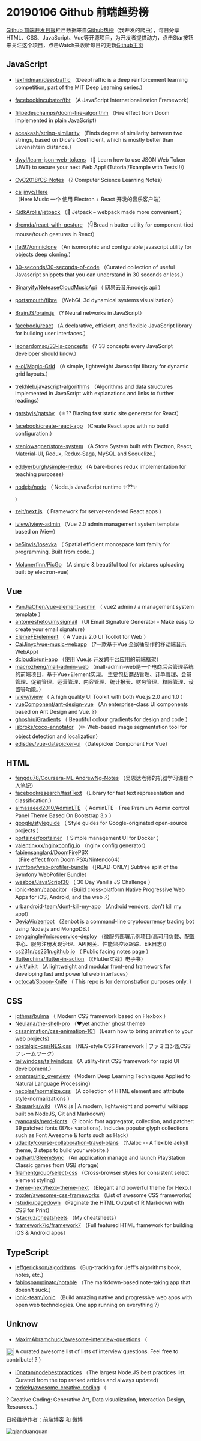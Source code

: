 # 20190106 Github 前端趋势榜

[Github 前端开发日报](http://caibaojian.com/c/news)栏目数据来自[Github热榜](http://news.caibaojian.com/)（我开发的爬虫），每日分享HTML、CSS、JavaScript、Vue等开源项目，为开发者提供动力，点击Star按钮来关注这个项目，点击Watch来收听每日的更新[Github主页](https://github.com/kujian/githubTrending)
## JavaScript

* [lexfridman/deeptraffic](https://github.com/lexfridman/deeptraffic) （DeepTraffic is a deep reinforcement learning competition, part of the MIT Deep Learning series.）
* [facebookincubator/fbt](https://github.com/facebookincubator/fbt) （A JavaScript Internationalization Framework）
* [filipedeschamps/doom-fire-algorithm](https://github.com/filipedeschamps/doom-fire-algorithm) （Fire effect from Doom implemented in plain JavaScript）
* [aceakash/string-similarity](https://github.com/aceakash/string-similarity) （Finds degree of similarity between two strings, based on Dice's Coefficient, which is mostly better than Levenshtein distance.）
* [dwyl/learn-json-web-tokens](https://github.com/dwyl/learn-json-web-tokens) （&#x1f510; Learn how to use JSON Web Token (JWT) to secure your next Web App! (Tutorial/Example with Tests!!)）
* [CyC2018/CS-Notes](https://github.com/CyC2018/CS-Notes) （? Computer Science Learning Notes）
* [caijinyc/Here](https://github.com/caijinyc/Here) （Here Music 一个 使用 Electron + React 开发的音乐客户端）
* [KidkArolis/jetpack](https://github.com/KidkArolis/jetpack) （&#x1f680; Jetpack – webpack made more convenient.）
* [drcmda/react-with-gesture](https://github.com/drcmda/react-with-gesture) （&#x1f447;Bread n butter utility for component-tied mouse/touch gestures in React）
* [jfet97/omniclone](https://github.com/jfet97/omniclone) （An isomorphic and configurable javascript utility for objects deep cloning.）
* [30-seconds/30-seconds-of-code](https://github.com/30-seconds/30-seconds-of-code) （Curated collection of useful Javascript snippets that you can understand in 30 seconds or less.）
* [Binaryify/NeteaseCloudMusicApi](https://github.com/Binaryify/NeteaseCloudMusicApi) （
        网易云音乐nodejs api
      ）
* [portsmouth/fibre](https://github.com/portsmouth/fibre) （WebGL 3d dynamical systems visualization）
* [BrainJS/brain.js](https://github.com/BrainJS/brain.js) （? Neural networks in JavaScript）
* [facebook/react](https://github.com/facebook/react) （A declarative, efficient, and flexible JavaScript library for building user interfaces.）
* [leonardomso/33-js-concepts](https://github.com/leonardomso/33-js-concepts) （? 33 concepts every JavaScript developer should know.）
* [e-oj/Magic-Grid](https://github.com/e-oj/Magic-Grid) （A simple, lightweight Javascript library for dynamic grid layouts.）
* [trekhleb/javascript-algorithms](https://github.com/trekhleb/javascript-algorithms) （Algorithms and data structures implemented in JavaScript with explanations and links to further readings）
* [gatsbyjs/gatsby](https://github.com/gatsbyjs/gatsby) （⚛️?? Blazing fast static site generator for React）
* [facebook/create-react-app](https://github.com/facebook/create-react-app) （Create React apps with no build configuration.）
* [steniowagner/store-system](https://github.com/steniowagner/store-system) （A Store System built with Electron, React, Material-UI, Redux, Redux-Saga, MySQL and Sequelize.）
* [eddyerburgh/simple-redux](https://github.com/eddyerburgh/simple-redux) （A bare-bones redux implementation for teaching purposes）
* [nodejs/node](https://github.com/nodejs/node) （
        Node.js JavaScript runtime ✨??✨

      ）
* [zeit/next.js](https://github.com/zeit/next.js) （
        Framework for server-rendered React apps
      ）
* [iview/iview-admin](https://github.com/iview/iview-admin) （Vue 2.0 admin management system template based on iView）
* [be5invis/Iosevka](https://github.com/be5invis/Iosevka) （
        Spatial efficient monospace font family for programming. Built from code.
      ）
* [Molunerfinn/PicGo](https://github.com/Molunerfinn/PicGo) （A simple &amp; beautiful tool for pictures uploading built by electron-vue）

## Vue

* [PanJiaChen/vue-element-admin](https://github.com/PanJiaChen/vue-element-admin) （
        vue2 admin / a management system template
      ）
* [antonreshetov/mysigmail](https://github.com/antonreshetov/mysigmail) （UI Email Signature Generator - Make easy to create your email signature）
* [ElemeFE/element](https://github.com/ElemeFE/element) （
        A Vue.js 2.0 UI Toolkit for Web
      ）
* [CaiJinyc/vue-music-webapp](https://github.com/CaiJinyc/vue-music-webapp) （?一款基于Vue 全家桶制作的移动端音乐 WebApp）
* [dcloudio/uni-app](https://github.com/dcloudio/uni-app) （使用 Vue.js 开发跨平台应用的前端框架）
* [macrozheng/mall-admin-web](https://github.com/macrozheng/mall-admin-web) （mall-admin-web是一个电商后台管理系统的前端项目，基于Vue+Element实现。 主要包括商品管理、订单管理、会员管理、促销管理、运营管理、内容管理、统计报表、财务管理、权限管理、设置等功能。）
* [iview/iview](https://github.com/iview/iview) （
        A high quality UI Toolkit with both Vue.js 2.0 and 1.0
      ）
* [vueComponent/ant-design-vue](https://github.com/vueComponent/ant-design-vue) （An enterprise-class UI components based on Ant Design and Vue. ?）
* [ghosh/uiGradients](https://github.com/ghosh/uiGradients) （
        Beautiful colour gradients for design and code
      ）
* [jsbroks/coco-annotator](https://github.com/jsbroks/coco-annotator) （✏️ Web-based image segmentation tool for object detection and localization）
* [edisdev/vue-datepicker-ui](https://github.com/edisdev/vue-datepicker-ui) （Datepicker Component For Vue）

## HTML

* [fengdu78/Coursera-ML-AndrewNg-Notes](https://github.com/fengdu78/Coursera-ML-AndrewNg-Notes) （吴恩达老师的机器学习课程个人笔记）
* [facebookresearch/fastText](https://github.com/facebookresearch/fastText) （Library for fast text representation and classification.）
* [almasaeed2010/AdminLTE](https://github.com/almasaeed2010/AdminLTE) （
        AdminLTE - Free Premium Admin control Panel Theme Based On Bootstrap 3.x
      ）
* [google/styleguide](https://github.com/google/styleguide) （
        Style guides for Google-originated open-source projects
      ）
* [portainer/portainer](https://github.com/portainer/portainer) （
        Simple management UI for Docker
      ）
* [valentinxxx/nginxconfig.io](https://github.com/valentinxxx/nginxconfig.io) （nginx config generator）
* [fabiensanglard/DoomFirePSX](https://github.com/fabiensanglard/DoomFirePSX) （Fire effect from Doom PSX/Nintendo64）
* [symfony/web-profiler-bundle](https://github.com/symfony/web-profiler-bundle) （[READ-ONLY] Subtree split of the Symfony WebPofiler Bundle）
* [wesbos/JavaScript30](https://github.com/wesbos/JavaScript30) （
        30 Day Vanilla JS Challenge
      ）
* [ionic-team/capacitor](https://github.com/ionic-team/capacitor) （Build cross-platform Native Progressive Web Apps for iOS, Android, and the web ⚡️）
* [urbandroid-team/dont-kill-my-app](https://github.com/urbandroid-team/dont-kill-my-app) （Android vendors, don't kill my app!）
* [DeviaVir/zenbot](https://github.com/DeviaVir/zenbot) （Zenbot is a command-line cryptocurrency trading bot using Node.js and MongoDB.）
* [zengqinglei/microservice-deploy](https://github.com/zengqinglei/microservice-deploy) （微服务部署示例项目(高可用负载、配置中心、服务注册发现治理、API网关、性能监控及跟踪、Elk日志)）
* [cs231n/cs231n.github.io](https://github.com/cs231n/cs231n.github.io) （
        Public facing notes page
      ）
* [flutterchina/flutter-in-action](https://github.com/flutterchina/flutter-in-action) （《Flutter实战》电子书）
* [uikit/uikit](https://github.com/uikit/uikit) （A lightweight and modular front-end framework for developing fast and powerful web interfaces）
* [octocat/Spoon-Knife](https://github.com/octocat/Spoon-Knife) （
        This repo is for demonstration purposes only.
      ）

## CSS

* [jgthms/bulma](https://github.com/jgthms/bulma) （
        Modern CSS framework based on Flexbox
      ）
* [Neulana/the-shell-pro](https://github.com/Neulana/the-shell-pro) （❤️yet another ghost theme）
* [cssanimation/css-animation-101](https://github.com/cssanimation/css-animation-101) （Learn how to bring animation to your web projects）
* [nostalgic-css/NES.css](https://github.com/nostalgic-css/NES.css) （NES-style CSS Framework | ファミコン風CSSフレームワーク）
* [tailwindcss/tailwindcss](https://github.com/tailwindcss/tailwindcss) （A utility-first CSS framework for rapid UI development.）
* [omarsar/nlp_overview](https://github.com/omarsar/nlp_overview) （Modern Deep Learning Techniques Applied to Natural Language Processing）
* [necolas/normalize.css](https://github.com/necolas/normalize.css) （A collection of HTML element and attribute style-normalizations
      ）
* [Requarks/wiki](https://github.com/Requarks/wiki) （Wiki.js | A modern, lightweight and powerful wiki app built on NodeJS, Git and Markdown）
* [ryanoasis/nerd-fonts](https://github.com/ryanoasis/nerd-fonts) （? Iconic font aggregator, collection, and patcher: 39 patched fonts (87k+ variations). Includes popular glyph collections such as Font Awesome &amp; fonts such as Hack）
* [udacity/course-collaboration-travel-plans](https://github.com/udacity/course-collaboration-travel-plans) （?Jalpc -- A flexible Jekyll theme, 3 steps to build your website.）
* [pathartl/BleemSync](https://github.com/pathartl/BleemSync) （An application manage and launch PlayStation Classic games from USB storage）
* [filamentgroup/select-css](https://github.com/filamentgroup/select-css) （Cross-browser styles for consistent select element styling）
* [theme-next/hexo-theme-next](https://github.com/theme-next/hexo-theme-next) （Elegant and powerful theme for Hexo.）
* [troxler/awesome-css-frameworks](https://github.com/troxler/awesome-css-frameworks) （List of awesome CSS frameworks）
* [rstudio/pagedown](https://github.com/rstudio/pagedown) （Paginate the HTML Output of R Markdown with CSS for Print）
* [rstacruz/cheatsheets](https://github.com/rstacruz/cheatsheets) （My cheatsheets）
* [framework7io/framework7](https://github.com/framework7io/framework7) （Full featured HTML framework for building iOS &amp; Android apps）

## TypeScript

* [jeffgerickson/algorithms](https://github.com/jeffgerickson/algorithms) （Bug-tracking for Jeff's algorithms book, notes, etc.）
* [fabiospampinato/notable](https://github.com/fabiospampinato/notable) （The markdown-based note-taking app that doesn't suck.）
* [ionic-team/ionic](https://github.com/ionic-team/ionic) （Build amazing native and progressive web apps with open web technologies. One app running on everything ?）

## Unknow

* [MaximAbramchuck/awesome-interview-questions](https://github.com/MaximAbramchuck/awesome-interview-questions) （
        
<img class="emoji" title=":octocat:" alt=":octocat:" src="https://assets-cdn.github.com/images/icons/emoji/octocat.png" height="20" width="20" align="absmiddle"> A curated awesome list of lists of interview questions. Feel free to contribute! ? 
      ）
* [i0natan/nodebestpractices](https://github.com/i0natan/nodebestpractices) （The largest Node.JS best practices list. Curated from the top ranked articles and always updated）
* [terkelg/awesome-creative-coding](https://github.com/terkelg/awesome-creative-coding) （
        
? Creative Coding: Generative Art, Data visualization, Interaction Design, Resources.
      ）


日报维护作者：[前端博客](http://caibaojian.com/) 和 [微博](http://caibaojian.com/go/weibo)

![qianduanquan](https://user-images.githubusercontent.com/3055447/38468989-651132ac-3b80-11e8-8e6b-15122322a9d7.png)